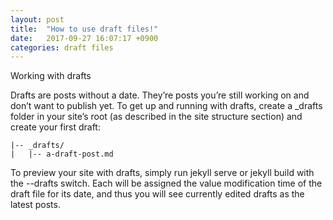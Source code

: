 ```yaml
---
layout: post
title:  "How to use draft files!"
date:   2017-09-27 16:07:17 +0900
categories: draft files
---
```

Working with drafts

Drafts are posts without a date. They’re posts you’re still working on and don’t want to publish yet. To get up and running with drafts, create a _drafts folder in your site’s root (as described in the site structure section) and create your first draft:

```
|-- _drafts/
|   |-- a-draft-post.md
```
To preview your site with drafts, simply run jekyll serve or jekyll build with the --drafts switch. Each will be assigned the value modification time of the draft file for its date, and thus you will see currently edited drafts as the latest posts.
